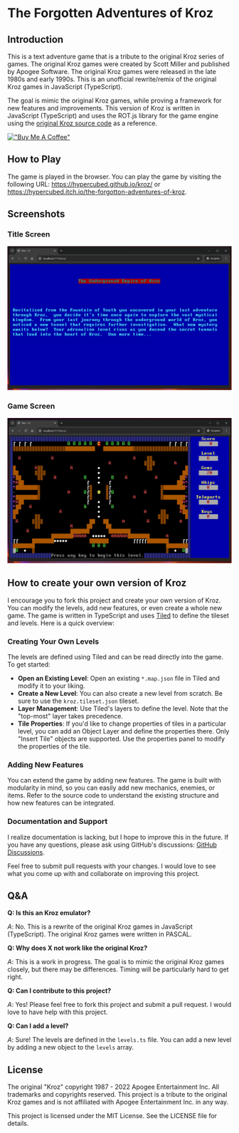 # The Forgotten Adventures of Kroz

## Introduction

This is a text adventure game that is a tribute to the original Kroz series of games. The original Kroz games were created by Scott Miller and published by Apogee Software. The original Kroz games were released in the late 1980s and early 1990s. This is an unofficial rewrite/remix of the original Kroz games in JavaScript (TypeScript).

The goal is mimic the original Kroz games, while proving a framework for new features and improvements. This version of Kroz is written in JavaScript (TypeScript) and uses the ROT.js library for the game engine using the [original Kroz source code](https://github.com/tangentforks/kroz) as a reference.

[!["Buy Me A Coffee"](https://www.buymeacoffee.com/assets/img/custom_images/orange_img.png)](https://www.buymeacoffee.com/hypercubed)

## How to Play

The game is played in the browser. You can play the game by visiting the following URL: https://hypercubed.github.io/kroz/ or https://hypercubed.itch.io/the-forgotton-adventures-of-kroz.

## Screenshots

### Title Screen

![Title Screen](./screenshots/title-screen.png)

### Game Screen

![Game Screen](./screenshots/game-screen.png)

## How to create your own version of Kroz

I encourage you to fork this project and create your own version of Kroz. You can modify the levels, add new features, or even create a whole new game. The game is written in TypeScript and uses [Tiled](https://www.mapeditor.org/) to define the tileset and levels. Here is a quick overview:

### Creating Your Own Levels

The levels are defined using Tiled and can be read directly into the game. To get started:

- **Open an Existing Level**: Open an existing `*.map.json` file in Tiled and modify it to your liking.
- **Create a New Level**: You can also create a new level from scratch. Be sure to use the `kroz.tileset.json` tileset.
- **Layer Management**: Use Tiled's layers to define the level. Note that the "top-most" layer takes precedence.
- **Tile Properties**: If you'd like to change properties of tiles in a particular level, you can add an Object Layer and define the properties there. Only "Insert Tile" objects are supported. Use the properties panel to modify the properties of the tile.

### Adding New Features

You can extend the game by adding new features. The game is built with modularity in mind, so you can easily add new mechanics, enemies, or items. Refer to the source code to understand the existing structure and how new features can be integrated.

### Documentation and Support

I realize documentation is lacking, but I hope to improve this in the future. If you have any questions, please ask using GitHub's discussions: [GitHub Discussions](https://github.com/Hypercubed/kroz/discussions/).

Feel free to submit pull requests with your changes. I would love to see what you come up with and collaborate on improving this project.

## Q&A

**Q: Is this an Kroz emulator?**

*A*: No. This is a rewrite of the original Kroz games in JavaScript (TypeScript). The original Kroz games were written in PASCAL.

**Q: Why does X not work like the original Kroz?**

*A*: This is a work in progress. The goal is to mimic the original Kroz games closely, but there may be differences.  Timing will be particularly hard to get right.

**Q: Can I contribute to this project?**

*A*: Yes! Please feel free to fork this project and submit a pull request.  I would love to have help with this project.

**Q: Can I add a level?**

*A*: Sure! The levels are defined in the `levels.ts` file.  You can add a new level by adding a new object to the `levels` array.

## License

The original "Kroz" copyright 1987 - 2022 Apogee Entertainment Inc. All trademarks and copyrights reserved.  This project is a tribute to the original Kroz games and is not affiliated with Apogee Entertainment Inc. in any way.

This project is licensed under the MIT License. See the LICENSE file for details.

